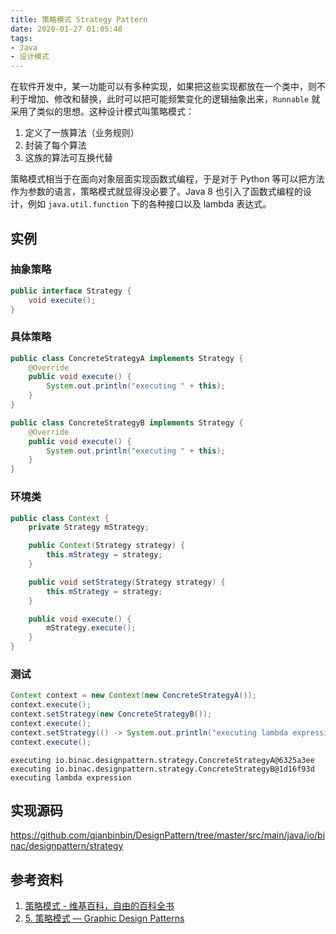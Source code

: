 ```yaml
---
title: 策略模式 Strategy Pattern
date: 2020-01-27 01:05:48
tags:
- Java
- 设计模式
---
```


在软件开发中，某一功能可以有多种实现，如果把这些实现都放在一个类中，则不利于增加、修改和替换，此时可以把可能频繁变化的逻辑抽象出来，`Runnable` 就采用了类似的思想。这种设计模式叫策略模式：

1. 定义了一族算法（业务规则）
2. 封装了每个算法
3. 这族的算法可互换代替

策略模式相当于在面向对象层面实现函数式编程，于是对于 Python 等可以把方法作为参数的语言，策略模式就显得没必要了。Java 8 也引入了函数式编程的设计，例如 `java.util.function` 下的各种接口以及 lambda 表达式。

<!-- more -->

## 实例

### 抽象策略

```java
public interface Strategy {
    void execute();
}
```

### 具体策略

```java
public class ConcreteStrategyA implements Strategy {
    @Override
    public void execute() {
        System.out.println("executing " + this);
    }
}
```

```java
public class ConcreteStrategyB implements Strategy {
    @Override
    public void execute() {
        System.out.println("executing " + this);
    }
}
```

### 环境类

```java
public class Context {
    private Strategy mStrategy;

    public Context(Strategy strategy) {
        this.mStrategy = strategy;
    }

    public void setStrategy(Strategy strategy) {
        this.mStrategy = strategy;
    }

    public void execute() {
        mStrategy.execute();
    }
}
```

### 测试

```java
Context context = new Context(new ConcreteStrategyA());
context.execute();
context.setStrategy(new ConcreteStrategyB());
context.execute();
context.setStrategy(() -> System.out.println("executing lambda expression"));
context.execute();
```

```shell
executing io.binac.designpattern.strategy.ConcreteStrategyA@6325a3ee
executing io.binac.designpattern.strategy.ConcreteStrategyB@1d16f93d
executing lambda expression
```

## 实现源码

<https://github.com/qianbinbin/DesignPattern/tree/master/src/main/java/io/binac/designpattern/strategy>

## 参考资料

1. [策略模式 - 维基百科，自由的百科全书](https://zh.wikipedia.org/wiki/%E7%AD%96%E7%95%A5%E6%A8%A1%E5%BC%8F)
2. [5. 策略模式 — Graphic Design Patterns](https://design-patterns.readthedocs.io/zh_CN/latest/behavioral_patterns/strategy.html)
